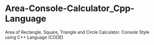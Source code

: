# Area-Console-Calculator_Cpp-Language
Area of Rectangle, Square, Triangle and Circle Calculator. Console Style using C++ Language (CODE)
